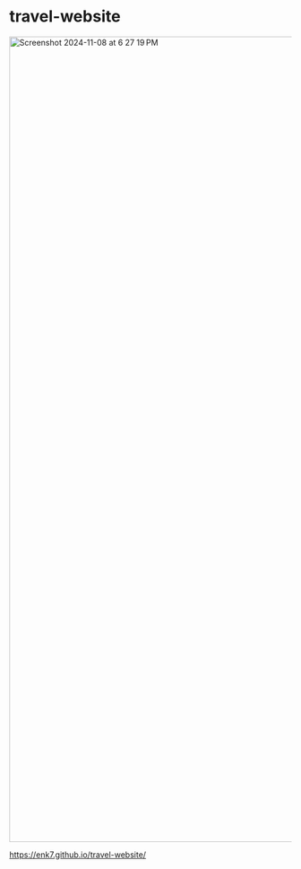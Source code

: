 # travel-website

<img width="1437" alt="Screenshot 2024-11-08 at 6 27 19 PM" src="https://github.com/user-attachments/assets/8b526c59-0e69-47f8-b494-05b206829e2f">


https://enk7.github.io/travel-website/
